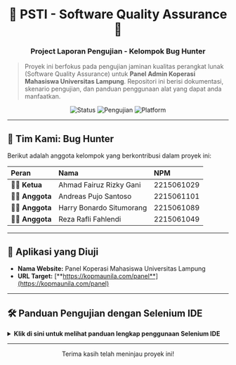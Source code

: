 <div align="center">

# 🚀 PSTI - Software Quality Assurance 🚀
### Project Laporan Pengujian - Kelompok Bug Hunter

</div>

> Proyek ini berfokus pada pengujian jaminan kualitas perangkat lunak (Software Quality Assurance) untuk **Panel Admin Koperasi Mahasiswa Universitas Lampung**. Repositori ini berisi dokumentasi, skenario pengujian, dan panduan penggunaan alat yang dapat anda manfaatkan.

<div align="center">

![Status](https://img.shields.io/badge/Status-Selesai-green)
![Pengujian](https://img.shields.io/badge/Alat-Selenium%20IDE-orange)
![Platform](https://img.shields.io/badge/Platform-Web-blue)

</div>

---

## 👥 Tim Kami: Bug Hunter

Berikut adalah anggota kelompok yang berkontribusi dalam proyek ini:

| Peran | Nama | NPM |
| :--- | :--- | :--- |
| 👨‍💻 **Ketua** | Ahmad Fairuz Rizky Gani | 2215061029 |
| 👨‍💻 **Anggota** | Andreas Pujo Santoso | 2215061101 |
| 👨‍💻 **Anggota** | Harry Bonardo Situmorang | 2215061089 |
| 👨‍💻 **Anggota** | Reza Rafli Fahlendi | 2215061049 |

---

## 🎯 Aplikasi yang Diuji

* **Nama Website:** Panel Koperasi Mahasiswa Universitas Lampung
* **URL Target:** [**https://kopmaunila.com/panel**](https://kopmaunila.com/panel)

---

## 🛠️ Panduan Pengujian dengan Selenium IDE

<details>
<summary>
  <strong>Klik di sini untuk melihat panduan lengkap penggunaan Selenium IDE</strong>
</summary>

<br>

Pengujian ini dilakukan secara otomatis menggunakan **Selenium IDE**, sebuah ekstensi browser yang sangat berguna. Berikut adalah panduan langkah demi langkah tentang cara anda menggunakannya.

### 1️⃣ **Instalasi**
Langkah pertama adalah menambahkan ekstensi Selenium IDE ke browser anda.

* [**Selenium IDE untuk Google Chrome**](https://chrome.google.com/webstore/detail/selenium-ide/mooikfkahbdckldjjndioackbalphokd)
* [**Selenium IDE untuk Mozilla Firefox**](https://addons.mozilla.org/en-US/firefox/addon/selenium-ide/)

Setelah terinstal, ikon Selenium IDE akan muncul di toolbar browser anda.

### 2️⃣ **Merekam Skenario Pengujian (Test Case)**
Cara termudah untuk membuat pengujian adalah dengan merekam interaksi anda.

1.  **Buka Selenium IDE**: Klik ikonnya di toolbar browser.
2.  **Buat Proyek Baru**: Pilih "**Create a new project**" dan beri nama proyek anda (contoh: `Pengujian_Kopma_Unila`).
3.  **Atur Base URL**: Masukkan URL target `https://kopmaunila.com/panel` lalu klik "**START RECORDING**".
4.  **Lakukan Aksi**: Sebuah jendela browser baru akan terbuka. Lakukan aksi yang ingin anda uji (misalnya, proses login dengan mengisi username, password, dan menekan tombol masuk).
5.  **Hentikan Perekaman**: Jika selesai, kembali ke jendela Selenium IDE dan klik tombol merah "**Stop Recording**".
6.  **Beri Nama Test Case**: Beri nama yang deskriptif untuk pengujian anda (contoh: `Skenario_Login_Berhasil`).

### 3️⃣ **Menambahkan Validasi (Assertions)**
Pengujian tidak lengkap tanpa validasi untuk memastikan hasilnya sesuai harapan.

1.  Setelah merekam login, anda bisa memeriksa apakah anda benar-benar masuk ke halaman dashboard.
2.  Pada halaman web, **klik kanan** pada elemen yang ingin anda validasi (misalnya, tulisan "Dashboard").
3.  Dari menu, pilih **Selenium IDE > Assert > text**. Perintah ini akan memvalidasi bahwa elemen tersebut mengandung teks yang benar.
4.  Anda juga bisa menambahkan perintah secara manual seperti `assert element present` untuk memastikan sebuah elemen (misalnya logo atau menu) muncul setelah login.

### 4️⃣ **Menyimpan dan Menjalankan Ulang Pengujian**
1.  **Simpan Proyek**: Klik ikon **simpan (save)** di pojok kanan atas untuk menyimpan seluruh pekerjaan anda dalam sebuah file `.side`.
2.  **Jalankan Pengujian**: Pilih skenario dari panel kiri, lalu klik tombol "**Run Current Test**" (ikon ▶).
3.  **Analisis Hasil**: Perhatikan panel **Log** di bagian bawah.
    * <span style="color:green;">**Hijau**</span> menandakan langkah berhasil.
    * <span style="color:red;">**Merah**</span> menandakan langkah gagal atau bug ditemukan.

</details>

---

<div align="center">
  <p>Terima kasih telah meninjau proyek ini!</p>
</div>
